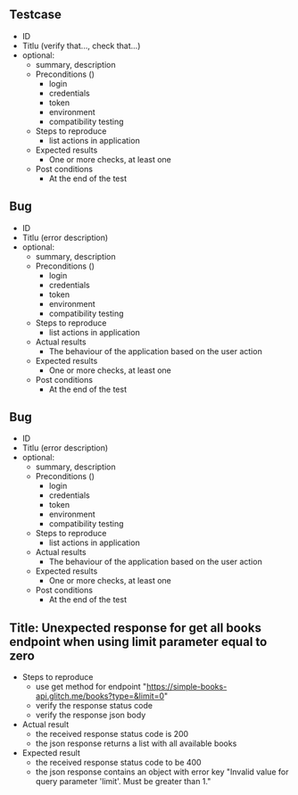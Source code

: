 ## Testcase
- ID
- Titlu (verify that..., check that...)
- optional:
  - summary, description
  - Preconditions ()
    - login 
    - credentials
    - token 
    - environment 
    - compatibility testing
  - Steps to reproduce
    - list actions in application
  - Expected results
    - One or more checks, at least one
  - Post conditions
    - At the end of the test


## Bug
- ID
- Titlu (error description)
- optional:
  - summary, description
  - Preconditions ()
    - login
    - credentials
    - token 
    - environment 
    - compatibility testing
  - Steps to reproduce
    - list actions in application
  - Actual results
    - The behaviour of the application based on the user action 
  - Expected results
    - One or more checks, at least one
  - Post conditions
    - At the end of the test


## Bug
- ID
- Titlu (error description)
- optional:
  - summary, description
  - Preconditions ()
    - login
    - credentials
    - token 
    - environment 
    - compatibility testing
  - Steps to reproduce
    - list actions in application
  - Actual results
    - The behaviour of the application based on the user action 
  - Expected results
    - One or more checks, at least one
  - Post conditions
    - At the end of the test

## Title: Unexpected response for get all books endpoint when using limit parameter equal to zero
 - Steps to reproduce
   - use get method for endpoint "https://simple-books-api.glitch.me/books?type=&limit=0"
   - verify the response status code 
   - verify the response json body
 - Actual result
   - the received response status code is 200
   - the json response returns a list with all available books
 - Expected result
   - the received response status code to be 400
   - the json response contains an object with error key "Invalid value for query parameter 'limit'. Must be greater than 1."
 